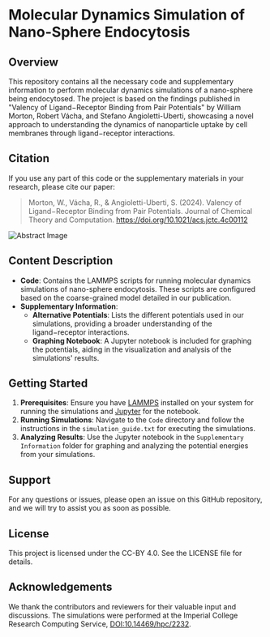 # Molecular Dynamics Simulation of Nano-Sphere Endocytosis

## Overview
This repository contains all the necessary code and supplementary information to perform molecular dynamics simulations of a nano-sphere being endocytosed. The project is based on the findings published in "Valency of Ligand−Receptor Binding from Pair Potentials" by William Morton, Robert Vácha, and Stefano Angioletti-Uberti, showcasing a novel approach to understanding the dynamics of nanoparticle uptake by cell membranes through ligand−receptor interactions.

## Citation
If you use any part of this code or the supplementary materials in your research, please cite our paper:
> Morton, W., Vácha, R., & Angioletti-Uberti, S. (2024). Valency of Ligand−Receptor Binding from Pair Potentials. Journal of Chemical Theory and Computation. https://doi.org/10.1021/acs.jctc.4c00112

![Abstract Image](/Publication_Images/abstract_image.png)

## Content Description
- **Code**: Contains the LAMMPS scripts for running molecular dynamics simulations of nano-sphere endocytosis. These scripts are configured based on the coarse-grained model detailed in our publication.
- **Supplementary Information**:
  - **Alternative Potentials**: Lists the different potentials used in our simulations, providing a broader understanding of the ligand−receptor interactions.
  - **Graphing Notebook**: A Jupyter notebook is included for graphing the potentials, aiding in the visualization and analysis of the simulations' results.

## Getting Started
1. **Prerequisites**: Ensure you have [LAMMPS](https://lammps.sandia.gov/) installed on your system for running the simulations and [Jupyter](https://jupyter.org/) for the notebook.
2. **Running Simulations**: Navigate to the `Code` directory and follow the instructions in the `simulation_guide.txt` for executing the simulations.
3. **Analyzing Results**: Use the Jupyter notebook in the `Supplementary Information` folder for graphing and analyzing the potential energies from your simulations.

## Support
For any questions or issues, please open an issue on this GitHub repository, and we will try to assist you as soon as possible.

## License
This project is licensed under the CC-BY 4.0. See the LICENSE file for details.

## Acknowledgements
We thank the contributors and reviewers for their valuable input and discussions. The simulations were performed at the Imperial College Research Computing Service, [DOI:10.14469/hpc/2232](https://doi.org/10.14469/hpc/2232).
